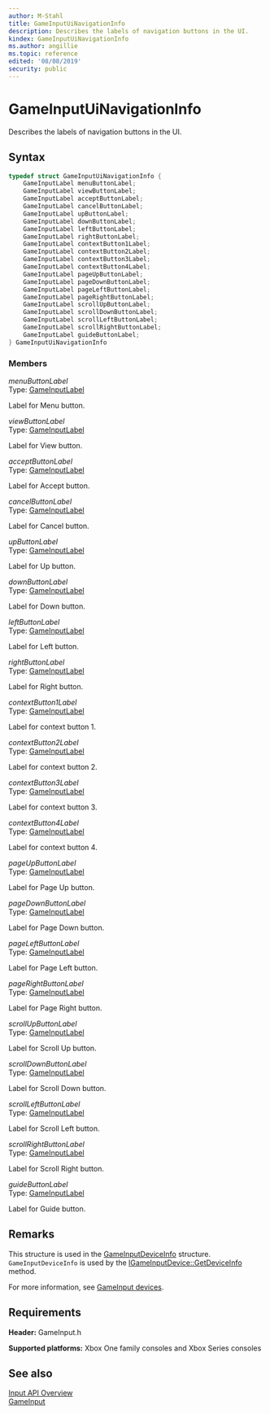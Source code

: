 ```yaml
---
author: M-Stahl
title: GameInputUiNavigationInfo
description: Describes the labels of navigation buttons in the UI.
kindex: GameInputUiNavigationInfo
ms.author: angillie
ms.topic: reference
edited: '08/08/2019'
security: public
---
```


# GameInputUiNavigationInfo  

Describes the labels of navigation buttons in the UI.  

<a id="syntaxSection"></a>

## Syntax  
  
```cpp
typedef struct GameInputUiNavigationInfo {  
    GameInputLabel menuButtonLabel;  
    GameInputLabel viewButtonLabel;  
    GameInputLabel acceptButtonLabel;  
    GameInputLabel cancelButtonLabel;  
    GameInputLabel upButtonLabel;  
    GameInputLabel downButtonLabel;  
    GameInputLabel leftButtonLabel;  
    GameInputLabel rightButtonLabel;  
    GameInputLabel contextButton1Label;  
    GameInputLabel contextButton2Label;  
    GameInputLabel contextButton3Label;  
    GameInputLabel contextButton4Label;  
    GameInputLabel pageUpButtonLabel;  
    GameInputLabel pageDownButtonLabel;  
    GameInputLabel pageLeftButtonLabel;  
    GameInputLabel pageRightButtonLabel;  
    GameInputLabel scrollUpButtonLabel;  
    GameInputLabel scrollDownButtonLabel;  
    GameInputLabel scrollLeftButtonLabel;  
    GameInputLabel scrollRightButtonLabel;  
    GameInputLabel guideButtonLabel;  
} GameInputUiNavigationInfo  
```
  
<a id="membersSection"></a>

### Members  

*menuButtonLabel*  
Type: [GameInputLabel](../enums/gameinputlabel.md)  
  
Label for Menu button.  
  
*viewButtonLabel*  
Type: [GameInputLabel](../enums/gameinputlabel.md)  
  
Label for View button.  
  
*acceptButtonLabel*  
Type: [GameInputLabel](../enums/gameinputlabel.md)  
  
Label for Accept button.  
  
*cancelButtonLabel*  
Type: [GameInputLabel](../enums/gameinputlabel.md)  
  
Label for Cancel button.  
  
*upButtonLabel*  
Type: [GameInputLabel](../enums/gameinputlabel.md)  
  
Label for Up button.  
  
*downButtonLabel*  
Type: [GameInputLabel](../enums/gameinputlabel.md)  
  
Label for Down button.  
  
*leftButtonLabel*  
Type: [GameInputLabel](../enums/gameinputlabel.md)  
  
Label for Left button.  
  
*rightButtonLabel*  
Type: [GameInputLabel](../enums/gameinputlabel.md)  
  
Label for Right button.  
  
*contextButton1Label*  
Type: [GameInputLabel](../enums/gameinputlabel.md)  
  
Label for context button 1.  
  
*contextButton2Label*  
Type: [GameInputLabel](../enums/gameinputlabel.md)  
  
Label for context button 2.  
  
*contextButton3Label*  
Type: [GameInputLabel](../enums/gameinputlabel.md)  
  
Label for context button 3.  
  
*contextButton4Label*  
Type: [GameInputLabel](../enums/gameinputlabel.md)  
  
Label for context button 4.  
  
*pageUpButtonLabel*  
Type: [GameInputLabel](../enums/gameinputlabel.md)  
  
Label for Page Up button.  
  
*pageDownButtonLabel*  
Type: [GameInputLabel](../enums/gameinputlabel.md)  
  
Label for Page Down button.  
  
*pageLeftButtonLabel*  
Type: [GameInputLabel](../enums/gameinputlabel.md)  
  
Label for Page Left button.  
  
*pageRightButtonLabel*  
Type: [GameInputLabel](../enums/gameinputlabel.md)  
  
Label for Page Right button.  
  
*scrollUpButtonLabel*  
Type: [GameInputLabel](../enums/gameinputlabel.md)  
  
Label for Scroll Up button.  
  
*scrollDownButtonLabel*  
Type: [GameInputLabel](../enums/gameinputlabel.md)  
  
Label for Scroll Down button.  
  
*scrollLeftButtonLabel*  
Type: [GameInputLabel](../enums/gameinputlabel.md)  
  
Label for Scroll Left button.  
  
*scrollRightButtonLabel*  
Type: [GameInputLabel](../enums/gameinputlabel.md)  
  
Label for Scroll Right button.  
  
*guideButtonLabel*  
Type: [GameInputLabel](../enums/gameinputlabel.md)  
  
Label for Guide button.  
  
<a id="remarksSection"></a>
  
## Remarks  

This structure is used in the [GameInputDeviceInfo](gameinputdeviceinfo.md) structure. `GameInputDeviceInfo` is used by the [IGameInputDevice::GetDeviceInfo](../interfaces/igameinputdevice/methods/igameinputdevice_getdeviceinfo.md) method. 

For more information, see [GameInput devices](../../../../input/overviews/input-devices.md). 
  
<a id="requirementsSection"></a>
  
## Requirements  

**Header:** GameInput.h
  
**Supported platforms:** Xbox One family consoles and Xbox Series consoles  
  
<a id="seealsoSection"></a>

## See also  

[Input API Overview](../../../../input/overviews/input-overview.md)  
[GameInput](../gameinput_members.md)  
  